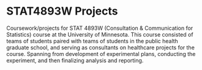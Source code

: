 # STAT4893W Projects

Coursework/projects for STAT 4893W (Consultation & Communication for Statistics) course at the University of Minnesota. This course consisted of teams of students paired with teams of students in the public health graduate school, and serving as consultants on healthcare projects for the course. Spanning from development of experimental plans, conducting the experiment, and then finalizing analysis and reporting.
